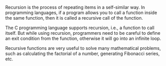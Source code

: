 Recursion is the process of repeating items in a self-similar way. In programming languages, if a program allows you to call a function inside the same function, then it is called a recursive call of the function.

The C programming language supports recursion, i.e., a function to call itself. But while using recursion, programmers need to be careful to define an exit condition from the function, otherwise it will go into an infinite loop.

Recursive functions are very useful to solve many mathematical problems, such as calculating the factorial of a number, generating Fibonacci series, etc.
